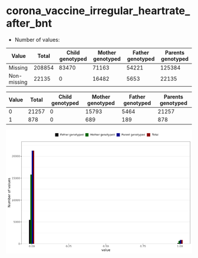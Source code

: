 # corona_vaccine_irregular_heartrate_after_bnt
- Number of values:

| Value | Total | Child genotyped | Mother genotyped | Father genotyped | Parents genotyped |
| ----- | ----- | --------------- | ---------------- | ---------------- |---------------- |
| Missing | 208854 | 83470 | 71163 | 54221 | 125384 |
| Non-missing | 22135 | 0 | 16482 | 5653 | 22135 |

| Value | Total | Child genotyped | Mother genotyped | Father genotyped | Parents genotyped |
| ----- | ----- | --------------- | ---------------- | ---------------- |---------------- |
| 0 | 21257 | 0 | 15793 | 5464 | 21257 |
| 1 | 878 | 0 | 689 | 189 | 878 |



![](corona_vaccine_irregular_heartrate_after_bnt_n.png)



